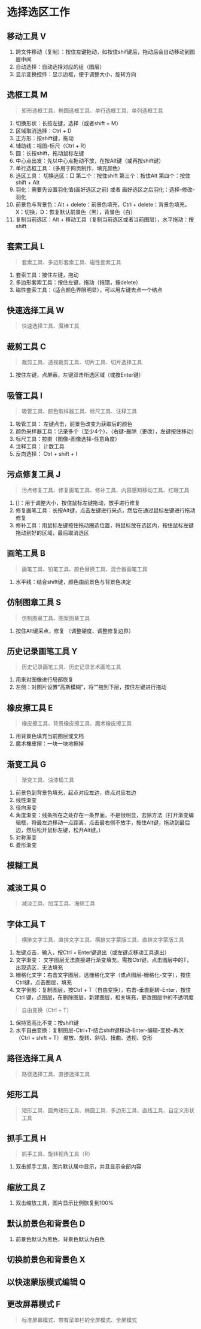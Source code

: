# 选择选区工作

## 移动工具 V

1. 跨文件移动（复制）：按住左键拖动，如按住shif键后，拖动后会自动移动到图层中间
2. 自动选择：自动选择对应的组（图层）
3. 显示变换控件：显示边框，便于调整大小，旋转方向

## 选框工具 M
> 矩形选框工具、椭圆选框工具、单行选框工具、单列选框工具

1. 切换形状：长按左键，选择（或者shift + M）
2. 区域取消选择：Ctrl + D
3. 正方形：按shift键，拖动
4. 辅助线：视图-标尺（Ctrl + R）
5. 圆：长按shift，拖动鼠标左键
6. 中心点出发：先以中心点拖动不放，在按Alt键（或再按shift键）
7. 单行选框工具：（多用于网页制作，填充颜色）
8. 选区工具：
切换选区：□  第二个：按住shift 第三个：按住Alt 第四个：按住shift + Alt
9. 羽化：需要先设置羽化值(画好选区之前) 或者 画好选区之后羽化：选择-修改-羽化
10. 前景色与背景色：Alt + delete：前景色填充，Ctrl + delete：背景色填充，X：切换，D：恢复默认前景色（黑），背景色（白）
11. 复制当前选区：Alt + 移动工具（复制当前选区或者当前图层），水平拖动：按shift

## 套索工具 L
> 套索工具、多边形套索工具、磁性套索工具

1. 套索工具：按住左键，拖动
2. 多边形套索工具：按住左键，拖动（拖错，按delete）
3. 磁性套索工具：（适合颜色界限明显），可以用左键去点一个结点

## 快速选择工具 W
> 快速选择工具、魔棒工具

## 裁剪工具 C
> 裁剪工具、透视裁剪工具、切片工具、切片选择工具

1. 按住左键，点屏蔽，左键双击所选区域（或按Enter键）

## 吸管工具 I
> 吸管工具、颜色取样器工具、标尺工具、注释工具

1. 吸管工具： 左键点击，前景色改变为获取后的颜色
2. 颜色采样器工具：记录多个（至少4个），（右键-删除（更改），左键按住移动）
3. 标尺工具：拉直（图像-图像选择-任意角度）
4. 注释工具： 计数工具
5. 反向选择： Ctrl + shift + I

## 污点修复工具 J
> 污点修复工具、修复画笔工具、修补工具、内容感知移动工具、红眼工具
1. []：用于调整大小，按住鼠标左键拖动，放手进行修复
2. 修复画笔工具：长按Alt键，点击左键进行采点，然后在通过鼠标左键进行拖动修复
3. 修补工具：用鼠标左键按住拖动圈选位置，将鼠标放在选区内，按住鼠标左键拖动到好的区域，最后取消选区

## 画笔工具 B
> 画笔工具、铅笔工具、颜色替换工具、混合器画笔工具

1. 水平线：结合shift键，颜色由前景色与背景色决定


## 仿制图章工具 S
> 仿制图章工具、图案图章工具
1. 按住Alt键采点，修复 （调整硬度、调整修复边界）

## 历史记录画笔工具 Y
> 历史记录画笔工具、历史记录艺术画笔工具
1. 用来对图像进行局部恢复
2. 左侧：对图片设置“高斯模糊”，将“”拖到下层，按住左键进行拖动

## 橡皮擦工具 E
> 橡皮擦工具、背景橡皮擦工具、魔术橡皮擦工具
1. 用背景色填充当前图层或文档
2. 魔术橡皮擦：一块一块地擦掉

## 渐变工具 G
> 渐变工具、油漆桶工具
1. 前景色到背景色填充，起点对应左边，终点对应右边
2. 线性渐变
3. 径向渐变
4. 角度渐变：线条所在之处存在一条界面，不是很明显，去除方法（打开渐变编辑框，将最左边移动一点距离，点击最右侧不放手，按住Alt键，拖动到最后边，然后松开鼠标左键，松开Alt键。）
5. 对称渐变
6. 菱形渐变

## 模糊工具 

## 减淡工具 O
> 减淡工具、加深工具、海绵工具

## 字体工具 T
> 横排文字工具、直排文字工具、横排文字蒙版工具、直排文字蒙版工具
1. 左键点击，输入，按Ctrl + Enter键退出（或左键点移动工具退出）
2. 文字渐变： 文字图层无法直接进行渐变填充，需按Ctrl键，点击图层中的T，出现选区，无法填充
3. 栅格化文字：右击文字图层，选栅格化文字（或点图层-栅格化-文字），按住Ctrl键，点击图层，填充
4. 文字倒影：复制图层，按Ctrl + T（自由变换），右击-垂直翻转-Enter，按住 Ctrl 键，点图层，在删除图层，新建图层，相关填充，更改图层中的不透明度

> 自由变换（Ctrl + T）
1. 保持宽高比不变：按shift键
2. 水平自由变换：复制图层-Ctrl+T-结合shift键移动-Enter-编辑-变换-再次（Ctrl + shift + T）
缩放、旋转、斜切、扭曲、透视、变形

## 路径选择工具 A
> 路径选择工具、直接选择工具

## 矩形工具
> 矩形工具、圆角矩形工具、椭圆工具、多边形工具、直线工具、自定义形状工具

## 抓手工具 H
> 抓手工具、旋转视角工具（R）
1. 双击抓手工具，图片默认居中显示，并且显示全部内容

## 缩放工具 Z
1. 双击缩放工具，图片显示比例恢复到100%

## 默认前景色和背景色 D
1. 前景色默认为黑色，背景色默认为白色

## 切换前景色和背景色 X

## 以快速蒙版模式编辑 Q

## 更改屏幕模式 F
> 标准屏幕模式、带有菜单栏的全屏模式、全屏模式



